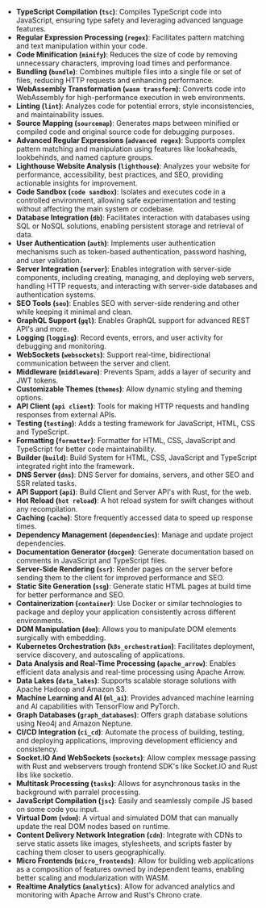 - **TypeScript Compilation (`tsc`)**: Compiles TypeScript code into JavaScript, ensuring type safety and leveraging advanced language features.
- **Regular Expression Processing (`regex`)**: Facilitates pattern matching and text manipulation within your code.
- **Code Minification (`minify`)**: Reduces the size of code by removing unnecessary characters, improving load times and performance.
- **Bundling (`bundle`)**: Combines multiple files into a single file or set of files, reducing HTTP requests and enhancing performance.
- **WebAssembly Transformation (`wasm transform`)**: Converts code into WebAssembly for high-performance execution in web environments.
- **Linting (`lint`)**: Analyzes code for potential errors, style inconsistencies, and maintainability issues.
- **Source Mapping (`sourcemap`)**: Generates maps between minified or compiled code and original source code for debugging purposes.
- **Advanced Regular Expressions (`advanced regex`)**: Supports complex pattern matching and manipulation using features like lookaheads, lookbehinds, and named capture groups.
- **Lighthouse Website Analysis (`lighthouse`)**: Analyzes your website for performance, accessibility, best practices, and SEO, providing actionable insights for improvement.
- **Code Sandbox (`code sandbox`)**: Isolates and executes code in a controlled environment, allowing safe experimentation and testing without affecting the main system or codebase.
- **Database Integration (`db`)**: Facilitates interaction with databases using SQL or NoSQL solutions, enabling persistent storage and retrieval of data.
- **User Authentication (`auth`)**: Implements user authentication mechanisms such as token-based authentication, password hashing, and user validation.
- **Server Integration (`server`)**: Enables integration with server-side components, including creating, managing, and deploying web servers, handling HTTP requests, and interacting with server-side databases and authentication systems.
- **SEO Tools (`seo`)**: Enables SEO with server-side rendering and other while keeping it minimal and clean.
- **GraphQL Support (`gql`)**: Enables GraphQL support for advanced REST API's and more.
- **Logging (`logging`)**: Record events, errors, and user activity for debugging and monitoring.
- **WebSockets (`websockets`)**: Support real-time, bidirectional communication between the server and client.
- **Middleware (`middleware`)**: Prevents Spam, adds a layer of security and JWT tokens.
- **Customizable Themes (`themes`)**: Allow dynamic styling and theming options.
- **API Client (`api client`)**: Tools for making HTTP requests and handling responses from external APIs.
- **Testing (`testing`)**: Adds a testing framework for JavaScript, HTML, CSS and TypeScript.
- **Formatting (`formatter`)**: Formatter for HTML, CSS, JavaScript and TypeScript for better code maintainability.
- **Builder (`build`)**: Build System for HTML, CSS, JavaScript and TypeScript integrated right into the framework.
- **DNS Server (`dns`)**: DNS Server for domains, servers, and other SEO and SSR related tasks.
- **API Support (`api`)**: Build Client and Server API's with Rust, for the web.
- **Hot Reload (`hot reload`)**: A hot reload system for swift changes without any recompilation.
- **Caching (`cache`)**: Store frequently accessed data to speed up response times.
- **Dependency Management (`dependencies`)**: Manage and update project dependencies.
- **Documentation Generator (`docgen`)**: Generate documentation based on comments in JavaScript and TypeScript files.
- **Server-Side Rendering (`ssr`)**: Render pages on the server before sending them to the client for improved performance and SEO.
- **Static Site Generation (`ssg`)**: Generate static HTML pages at build time for better performance and SEO.
- **Containerization (`container`)**: Use Docker or similar technologies to package and deploy your application consistently across different environments.
- **DOM Manipulation (`dom`)**: Allows you to manipulate DOM elements surgically with embedding.
- **Kubernetes Orchestration (`k8s_orchestration`)**: Facilitates deployment, service discovery, and autoscaling of applications.
- **Data Analysis and Real-Time Processing (`apache_arrow`)**: Enables efficient data analysis and real-time processing using Apache Arrow.
- **Data Lakes (`data_lakes`)**: Supports scalable storage solutions with Apache Hadoop and Amazon S3.
- **Machine Learning and AI (`ml_ai`)**: Provides advanced machine learning and AI capabilities with TensorFlow and PyTorch.
- **Graph Databases (`graph_databases`)**: Offers graph database solutions using Neo4j and Amazon Neptune.
- **CI/CD Integration (`ci_cd`)**: Automate the process of building, testing, and deploying applications, improving development efficiency and consistency.
- **Socket.IO And WebSockets (`sockets`)**: Allow complex message passing with Rust and webservers trough frontend SDK's like Socket.IO and Rust libs like socketio.
- **Multitask Processing (`tasks`)**: Allows for asynchronous tasks in the background with parralel processing.
- **JavaScript Compilation (`jsc`)**: Easily and seamlessly compile JS based on some code you input.
- **Virtual Dom (`vdom`)**: A virtual and simulated DOM that can manually update the real DOM nodes based on runtime.
- **Content Delivery Network Integration (`cdn`)**: Integrate with CDNs to serve static assets like images, stylesheets, and scripts faster by caching them closer to users geographically.
- **Micro Frontends (`micro_frontends`)**: Allow for building web applications as a composition of features owned by independent teams, enabling better scaling and modularization with WASM.
- **Realtime Analytics (`analytics`)**: Allow for advanced analytics and monitoring with Apache Arrow and Rust's Chrono crate.
